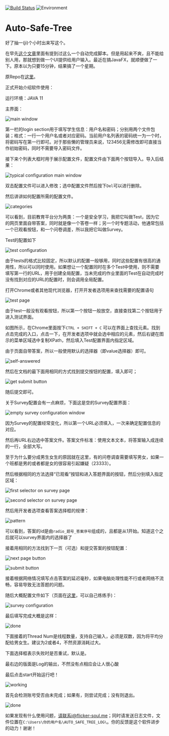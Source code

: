 [![Build Status](https://travis-ci.org/FlickerSoul/Auto-Safe-Tree.svg?branch=master)](https://travis-ci.org/FlickerSoul/Auto-Safe-Tree) ![Environment](https://img.shields.io/badge/JAVA-11-blue.svg)

# Auto-Safe-Tree

好了抽一(ji)个小时出来写这个。

在早先[这个文章](https://blog.flicker-soul.me/2018/code011-auto-safetree/)里面有提到过这么一个自动完成脚本。但是用起来不爽，且不能给别人用，那就想到做一个UI提供给用户输入。最近在搞JavaFX，就顺便做了一下。原本以为只要15分钟，结果搞了一个星期。

原Repo在[这里](https://git.flicker-soul.me/FlickerSoul/auto-safe-tree)。

正式开始介绍软件使用：

运行环境：JAVA 11

主界面：

![main window](https://blog.flicker-soul.me/wp-content/uploads/2019/02/empty-main-window.png)

第一栏的login section用于填写学生信息：用户名和密码；分别用两个文件包装；格式：一行一个用户名或者对应密码。当前用户名列表的密码统一为一个时，将密码写在第一行即可。对于那些懒的管理员来说，123456无需修改即可直接当作初始密码，同时不需要导入密码文件。

接下来个列表大框时用于展示配置文件，配置文件由下面两个按钮导入。导入后结果：

![typical configuration main window](https://blog.flicker-soul.me/wp-content/uploads/2019/02/typical-main-window.png)

双击配置文件可以进入修改；选中配置文件然后按下`Del`可以进行删除。

然后讲讲如何配置所需的配置文件。

![categories](https://blog.flicker-soul.me/wp-content/uploads/2019/02/categories.png)

可以看到，目前教育平台分为两类：一个是安全学习，我把它叫做Test，因为它的网页里面自带答案，同时就是像一个答卷一样；另一个时专题活动，他通常包括一个已观看按钮，和一个问卷调差，所以我把它叫做Survey。

Test的配置如下

![test configuration](https://blog.flicker-soul.me/wp-content/uploads/2019/02/default-test-page.png)

由于tests的格式比较固定，所以默认的配置一般够用，同时这些配置有很高的通用性，所以可以同时使用。如果想让一个配置同时在多个Test中使用，则不需要填写第一行的URL，用于创建全局配置，当未完成的作业里面的Test在自动完成时没有找到对应的URL的配置时，则会调用全局配置。

打开Chrome或者其他现代浏览器，打开开发者选项用来查找需要的配置语句

![test page](https://blog.flicker-soul.me/wp-content/uploads/2019/02/second-selector-on-test-page.png)

由于test一般没有观看按钮，所以第一个按钮一般放空，直接查找第二个按钮用于进入测试界面。

如图所示，在Chrome里面按下`CTRL + SHIFT + C` 可以在界面上查找元素。找到点击完成的入口，点击一下，在开发者选项中就会选中相应的元素，然后右键在图示的菜单区域选中复制XPath，然后填入Test配置界面内指定区域。

由于页面自带答案，所以一般使用默认的选择器（即value选择器）即可。

![self-answered](https://blog.flicker-soul.me/wp-content/uploads/2019/02/input-selector-on-test-page.png)

然后在文档的最下面用相同的方式找到提交按钮的配置，填入即可；

![get submit button](https://blog.flicker-soul.me/wp-content/uploads/2019/02/submit-button-on-test-page.png)

随后提交即可。

关于Survey配置会有一点麻烦，下面这是空的Survey配置界面：

![empty survey configuration window](https://blog.flicker-soul.me/wp-content/uploads/2019/02/default-survey-page.png)

因为Survey的配置经常变化，所以第一个URL必须填入，一次来确定配置信息的对应。

然后再URL右边选中答案文件。答案文件标准：使用文本文本，将答案输入成连续的一行，全部大写。

至于为什么要分成男生女生的原因就在这里，有的问卷调查需要填写男女，如果一个班都是男的或者都是女的很容易引起嫌疑（23333）。

然后根据相同的方法选择“已观看”按钮和进入答题界面的按钮，然后分别填入指定区域：

![first selector on survey page](https://blog.flicker-soul.me/wp-content/uploads/2019/02/first-selector-on-survey-page.png)

![second selector on survey page](https://blog.flicker-soul.me/wp-content/uploads/2019/02/second-selector-on-survey-page.png)

然后用开发者选项查看答案选择框的规律：

![pattern](https://blog.flicker-soul.me/wp-content/uploads/2019/02/question-input-selector.png)

可以看到，答案的id是由`radio_题号_答案序号`组成的，且都是从1开始。知道这个之后就可以survey界面内的选择器了

接着用相同的方法找到下一页（可选）和提交答案的按钮配置：

![next page button](https://blog.flicker-soul.me/wp-content/uploads/2019/02/next-page-xpath.png)

![submit button](https://blog.flicker-soul.me/wp-content/uploads/2019/02/submit-xpath.png)

接着根据网络情况填写点击答案的延迟毫秒，如果电脑处理性能不行或者网络不流畅，容易导致无法答题的问题。

随后大概配置文件如下（页面在[这里](https://huodong.xueanquan.com/2019Winter/2019Winter_one.html)，可以自己练练手)：

![survey configuration](https://blog.flicker-soul.me/wp-content/uploads/2019/02/typical-configuration.png)

最后填写完成大概是这样：

![done](https://blog.flicker-soul.me/wp-content/uploads/2019/02/typical-main-window.png)

下面接着的Thread Num是线程数量，支持自己输入，必须是双数，因为将平均分配给男女生。建议为2或者4，不然资源消耗过大。

下面选择框表示失败时是否重试，默认是。

最右边的版面是Log的输出，不然没有点相应会让人很心酸

最后点击start开始运行吧！

![working](https://blog.flicker-soul.me/wp-content/uploads/2019/02/typical-main-window.png)

首先会检测账号受否由未完成；如果有，则尝试完成；没有则退出。

![done](https://blog.flicker-soul.me/wp-content/uploads/2019/02/done.png)

如果发现有什么使用问题，请联系i@flicker-soul.me；同时请发送日志文件，文件位置在`C:\Users\你的用户名\AUTO_SAFE_TREE_LOG\`。你的反馈是这个软件进步的动力！谢谢！

